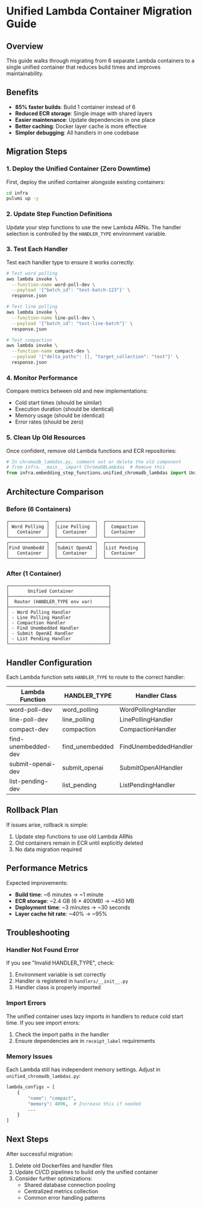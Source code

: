 # Unified Lambda Container Migration Guide

## Overview

This guide walks through migrating from 6 separate Lambda containers to a single unified container that reduces build times and improves maintainability.

## Benefits

- **85% faster builds**: Build 1 container instead of 6
- **Reduced ECR storage**: Single image with shared layers
- **Easier maintenance**: Update dependencies in one place
- **Better caching**: Docker layer cache is more effective
- **Simpler debugging**: All handlers in one codebase

## Migration Steps

### 1. Deploy the Unified Container (Zero Downtime)

First, deploy the unified container alongside existing containers:

```bash
cd infra
pulumi up -y
```

### 2. Update Step Function Definitions

Update your step functions to use the new Lambda ARNs. The handler selection is controlled by the `HANDLER_TYPE` environment variable.

### 3. Test Each Handler

Test each handler type to ensure it works correctly:

```bash
# Test word polling
aws lambda invoke \
  --function-name word-poll-dev \
  --payload '{"batch_id": "test-batch-123"}' \
  response.json

# Test line polling  
aws lambda invoke \
  --function-name line-poll-dev \
  --payload '{"batch_id": "test-line-batch"}' \
  response.json

# Test compaction
aws lambda invoke \
  --function-name compact-dev \
  --payload '{"delta_paths": [], "target_collection": "test"}' \
  response.json
```

### 4. Monitor Performance

Compare metrics between old and new implementations:

- Cold start times (should be similar)
- Execution duration (should be identical)
- Memory usage (should be identical)
- Error rates (should be zero)

### 5. Clean Up Old Resources

Once confident, remove old Lambda functions and ECR repositories:

```python
# In chromadb_lambdas.py, comment out or delete the old component
# from infra.__main__ import ChromaDBLambdas  # Remove this
from infra.embedding_step_functions.unified_chromadb_lambdas import UnifiedChromaDBLambdas
```

## Architecture Comparison

### Before (6 Containers)
```
┌──────────────┐  ┌──────────────┐  ┌──────────────┐
│ Word Polling │  │Line Polling  │  │  Compaction  │
│   Container  │  │  Container   │  │  Container   │
└──────────────┘  └──────────────┘  └──────────────┘
┌──────────────┐  ┌──────────────┐  ┌──────────────┐
│Find Unembedd │  │Submit OpenAI │  │List Pending  │
│   Container  │  │  Container   │  │  Container   │
└──────────────┘  └──────────────┘  └──────────────┘
```

### After (1 Container)
```
┌─────────────────────────────────────┐
│       Unified Container             │
├─────────────────────────────────────┤
│  Router (HANDLER_TYPE env var)      │
├─────────────────────────────────────┤
│ - Word Polling Handler              │
│ - Line Polling Handler              │
│ - Compaction Handler                │
│ - Find Unembedded Handler           │
│ - Submit OpenAI Handler             │
│ - List Pending Handler              │
└─────────────────────────────────────┘
```

## Handler Configuration

Each Lambda function sets `HANDLER_TYPE` to route to the correct handler:

| Lambda Function | HANDLER_TYPE | Handler Class |
|----------------|--------------|---------------|
| word-poll-dev | word_polling | WordPollingHandler |
| line-poll-dev | line_polling | LinePollingHandler |
| compact-dev | compaction | CompactionHandler |
| find-unembedded-dev | find_unembedded | FindUnembeddedHandler |
| submit-openai-dev | submit_openai | SubmitOpenAIHandler |
| list-pending-dev | list_pending | ListPendingHandler |

## Rollback Plan

If issues arise, rollback is simple:

1. Update step functions to use old Lambda ARNs
2. Old containers remain in ECR until explicitly deleted
3. No data migration required

## Performance Metrics

Expected improvements:

- **Build time**: ~6 minutes → ~1 minute
- **ECR storage**: ~2.4 GB (6 × 400MB) → ~450 MB
- **Deployment time**: ~3 minutes → ~30 seconds
- **Layer cache hit rate**: ~40% → ~95%

## Troubleshooting

### Handler Not Found Error

If you see "Invalid HANDLER_TYPE", check:
1. Environment variable is set correctly
2. Handler is registered in `handlers/__init__.py`
3. Handler class is properly imported

### Import Errors

The unified container uses lazy imports in handlers to reduce cold start time. If you see import errors:
1. Check the import paths in the handler
2. Ensure dependencies are in `receipt_label` requirements

### Memory Issues

Each Lambda still has independent memory settings. Adjust in `unified_chromadb_lambdas.py`:

```python
lambda_configs = [
    {
        "name": "compact",
        "memory": 4096,  # Increase this if needed
        ...
    }
]
```

## Next Steps

After successful migration:

1. Delete old Dockerfiles and handler files
2. Update CI/CD pipelines to build only the unified container
3. Consider further optimizations:
   - Shared database connection pooling
   - Centralized metrics collection
   - Common error handling patterns